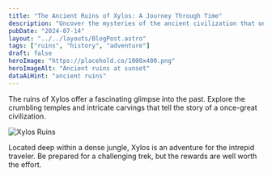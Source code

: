 ```yaml
---
title: "The Ancient Ruins of Xylos: A Journey Through Time"
description: "Uncover the mysteries of the ancient civilization that once thrived in Xylos."
pubDate: "2024-07-14"
layout: "../../layouts/BlogPost.astro"
tags: ["ruins", "history", "adventure"]
draft: false
heroImage: "https://placehold.co/1000x400.png"
heroImageAlt: "Ancient ruins at sunset"
dataAiHint: "ancient ruins"
---
```


The ruins of Xylos offer a fascinating glimpse into the past. Explore the crumbling temples and intricate carvings that tell the story of a once-great civilization.

![Xylos Ruins](https://placehold.co/800x400.png "Ruins of an ancient city")

Located deep within a dense jungle, Xylos is an adventure for the intrepid traveler. Be prepared for a challenging trek, but the rewards are well worth the effort.
